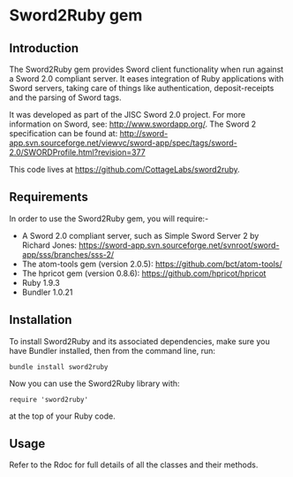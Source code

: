 Sword2Ruby gem
==================

Introduction
------------
The Sword2Ruby gem provides Sword client functionality when run against a Sword 2.0 compliant server.
It eases integration of Ruby applications with Sword servers, taking care of things like authentication,
deposit-receipts and the parsing of Sword tags.

It was developed as part of the JISC Sword 2.0 project. For more information on Sword, see:
http://www.swordapp.org/. The Sword 2 specification can be found at: 
http://sword-app.svn.sourceforge.net/viewvc/sword-app/spec/tags/sword-2.0/SWORDProfile.html?revision=377

This code lives at https://github.com/CottageLabs/sword2ruby.


Requirements
------------
In order to use the Sword2Ruby gem, you will require:-

*	A Sword 2.0 compliant server, such as Simple Sword Server 2 by Richard Jones:
	https://sword-app.svn.sourceforge.net/svnroot/sword-app/sss/branches/sss-2/
*	The atom-tools gem (version 2.0.5): https://github.com/bct/atom-tools/
*	The hpricot gem (version 0.8.6): https://github.com/hpricot/hpricot
*	Ruby 1.9.3
*	Bundler 1.0.21

Installation
------------
To install Sword2Ruby and its associated dependencies, make sure you have Bundler installed, then from
the command line, run:

	bundle install sword2ruby

Now you can use the Sword2Ruby library with:

	require 'sword2ruby'
	
at the top of your Ruby code.

Usage
-----
Refer to the Rdoc for full details of all the classes and their methods.
